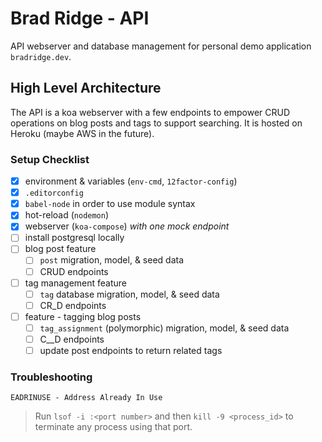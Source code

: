 # Brad Ridge - API

API webserver and database management for personal demo application `bradridge.dev`.

## High Level Architecture

The API is a koa webserver with a few endpoints to empower CRUD operations on blog posts and tags to support searching. It is hosted on Heroku (maybe AWS in the future).

### Setup Checklist

- [x] environment & variables (`env-cmd`, `12factor-config`)
- [x] `.editorconfig`
- [x] `babel-node` in order to use module syntax
- [x] hot-reload (`nodemon`)
- [x] webserver (`koa-compose`) *with one mock endpoint*
- [ ] install postgresql locally
- [ ] blog post feature
    - [ ] `post` migration, model, & seed data
    - [ ] CRUD endpoints
- [ ] tag management feature
    - [ ] `tag` database migration, model, & seed data
    - [ ] CR_D endpoints
- [ ] feature - tagging blog posts
    - [ ] `tag_assignment` (polymorphic) migration, model, & seed data
    - [ ] C__D endpoints
    - [ ] update post endpoints to return related tags

### Troubleshooting

`EADRINUSE - Address Already In Use`

> Run `lsof -i :<port number>` and then `kill -9 <process_id>` to terminate any process using that port.
